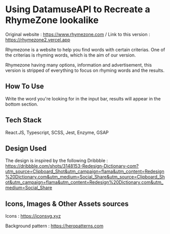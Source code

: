 # Using DatamuseAPI to Recreate a RhymeZone lookalike

Original website : https://www.rhymezone.com / Link to this version : https://rhymezone2.vercel.app

Rhymezone is a website to help you find words with certain criterias. One of the criterias is rhyming words, which is the aim of our version.

Rhymezone having many options, information and advertisement, this version is stripped of everything to focus on rhyming words and the results.

## How To Use

Write the word you're looking for in the input bar, results will appear in the bottom section.

## Tech Stack

React.JS, Typescript, SCSS, Jest, Enzyme, GSAP

## Design Used

The design is inspired by the following Dribbble : https://dribbble.com/shots/3148153-Redesign-Dictionary-com?utm_source=Clipboard_Shot&utm_campaign=flama&utm_content=Redesign%20Dictionary.com&utm_medium=Social_Share&utm_source=Clipboard_Shot&utm_campaign=flama&utm_content=Redesign%20Dictionary.com&utm_medium=Social_Share

## Icons, Images & Other Assets sources

Icons : https://iconsvg.xyz

Background pattern : https://heropatterns.com


